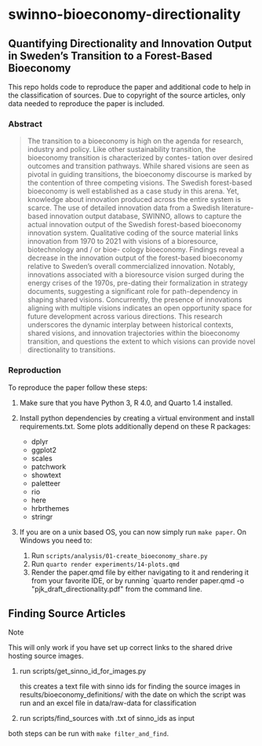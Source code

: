 # swinno-bioeconomy-directionality
## Quantifying Directionality and Innovation Output in Sweden’s Transition to a Forest-Based Bioeconomy
This repo holds code to reproduce the paper and additional code to help in the classification of sources.
Due to copyright of the source articles, only data needed to reproduce the paper is included.

### Abstract
> The transition to a bioeconomy is high on the agenda for research, industry and policy. Like other sustainability transition, the bioeconomy transition is characterized by contes- tation over desired outcomes and transition pathways. While shared visions are seen as pivotal in guiding transitions, the bioeconomy discourse is marked by the contention of three competing visions. The Swedish forest-based bioeconomy is well established as a case study in this arena. Yet, knowledge about innovation produced across the entire system is scarce. The use of detailed innovation data from a Swedish literature-based innovation output database, SWINNO, allows to capture the actual innovation output of the Swedish forest-based bioeconomy innovation system. Qualitative coding of the source material links innovation from 1970 to 2021 with visions of a bioresource, biotechnology and / or bioe- cology bioeconomy. Findings reveal a decrease in the innovation output of the forest-based bioeconomy relative to Sweden’s overall commercialized innovation. Notably, innovations associated with a bioresource vision surged during the energy crises of the 1970s, pre-dating their formalization in strategy documents, suggesting a significant role for path-dependency in shaping shared visions. Concurrently, the presence of innovations aligning with multiple visions indicates an open opportunity space for future development across various directions. This research underscores the dynamic interplay between historical contexts, shared visions, and innovation trajectories within the bioeconomy transition, and questions the extent to which visions can provide novel directionality to transitions.

### Reproduction

To reproduce the paper follow these steps:

1. Make sure that you have Python 3, R 4.0, and Quarto 1.4 installed.
2. Install python dependencies by creating a virtual environment and install requirements.txt.
    Some plots additionally depend on these R packages:
    * dplyr
    * ggplot2
    * scales
    * patchwork
    * showtext
    * paletteer
    * rio
    * here
    * hrbrthemes
    * stringr

3. If you are on a unix based OS, you can now simply run `make paper`.
    On Windows you need to:
    1. Run `scripts/analysis/01-create_bioeconomy_share.py`
    2. Run `quarto render experiments/14-plots.qmd`
    3. Render the paper.qmd file by either navigating to it and rendering it from your favorite IDE, or by running 
    `quarto render paper.qmd -o "pjk_draft_directionality.pdf" from the command line.


## Finding Source Articles

> [!NOTE]
> This will only work if you have set up correct links to the shared drive hosting source images.

1. run scripts/get_sinno_id_for_images.py

    this creates a text file with sinno ids for finding the source images in results/bioeconomy_definitions/ with the date on which the script was run and an excel file in data/raw-data for classification

2. run scripts/find_sources with .txt of sinno_ids as input 

both steps can be run with `make filter_and_find`.
